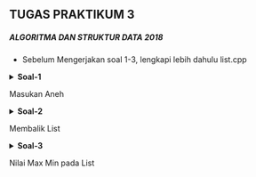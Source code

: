 ## TUGAS PRAKTIKUM 3
##### ALGORITMA DAN STRUKTUR DATA 2018

* Sebelum Mengerjakan soal 1-3, lengkapi lebih dahulu list.cpp

<details>
  <summary>
    <b>Soal-1</b>
    <p>Masukan Aneh</p>
  </summary>
  <p align="center">
    Time Limit = 4s
  </p>
  
  <p align="center">
    Memory Limit = 32MB
  </p>
  
  * Deskripsi
    - Masuk depan belakang adlah sebuah program yang akan memasukan bilangan dari depan dan dari belakang kedalam Link List.

  * Input
    - Baris pertama berisi 1 buah integer N, yang menunjukan banyaknya bilangan yang akan dimasukan di link list, selanjutnya diikuti oleh integer sebanyak N, yang akan dimasukkan kedalam Link List
  * Output
    - Tampilan isi linklist yang sudah dimasukkan dari depan dan dari belakang


  #### Sampel output

|           Input        |          Ouput         |
| :--------------------: | :--------------------: |
| 5 <br> 1 2 3 4 5       |  [5, 4, 3, 2, 1, 1, 2, 3, 4, 5]   |
| 4 <br> 7 8 12 2       |  [2, 12, 8, 7, 7, 8, 12, 2]   |

  
</details>

<details>
  <summary>
    <b>Soal-2</b>
    <p>Membalik List</p>
  </summary>
  <p align="center">
    Time Limit = 4s
  </p>
  
  <p align="center">
    Memory Limit = 32MB
  </p>
  
  * Deskripsi
    - Buatlah sebuah fungsi dengan nama reverseList yang berguna untuk membalikan isi list yang sudah dimasukkan dengan InsertLast

  * Input
    - Baris pertama berisi 1 buah integer N, yang menunjukan banyaknya bilangan yang akan dimasukan di link list, selanjutnya diikuti oleh integer sebanyak N, yang akan dimasukkan kedalam Link List

  * Output
    - Tampilan isi linklist yang sudah dimasukkan dengan posisi terbalik


  #### Sampel output

|           Input        |          Ouput         |
| :--------------------: | :--------------------: |
| 5 <br> 1 2 3 4 5       |  [5, 4, 3, 2, 1]   |
| 4 <br> 7 8 12 2        |  [2, 12, 8, 7]   |

  
</details>

<details>
  <summary>
    <b>Soal-3</b>
    <p>Nilai Max Min pada  List</p>
  </summary>
  <p align="center">
    Time Limit = 4s
  </p>
  
  <p align="center">
    Memory Limit = 32MB
  </p>
  
  * Deskripsi
    - Buatlah 2 buah fungsi dengan nama max dan min yang berguna untuk mengecek bilangan terbesar dan terkecil dari sebuah list liner

  * Input
    - Baris pertama berisi 1 buah integer N, yang menunjukan banyaknya bilangan yang akan dimasukan di link list, selanjutnya diikuti oleh integer sebanyak N, yang akan dimasukkan kedalam Link List

  * Output
    Tampilan Nilai Maks dan Min dari Link List


  #### Sampel output

|           Input        |          Ouput         |
| :--------------------: | :--------------------: |
| 5 <br> 1 2 3 4 5       |  5 <br> 1   |
| 4 <br> 7 8 12 2        |  12 <br> 2   |

  
</details>